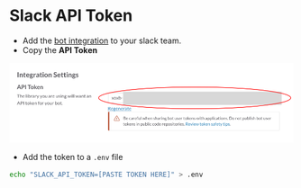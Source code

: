 # Slack API Token

- Add the [bot integration](https://slack.com/apps/A0F7YS25R-bots) to your slack team.
- Copy the **API Token**

![slack api token](../../assets/slack-token.png)

- Add the token to a `.env` file

```sh
echo "SLACK_API_TOKEN=[PASTE TOKEN HERE]" > .env
```
